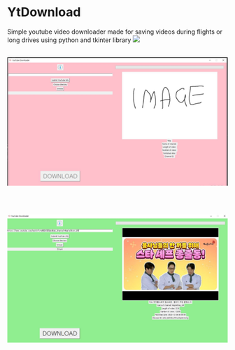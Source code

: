 # YtDownload
Simple youtube video downloader made for saving videos during flights or long drives using python and tkinter library
![](images/filesname%20image.jpg)
<br>
<br>

![alt text](https://github.com/ericheose/YtDownload/blob/main/images/image2.JPG?raw=true)

<br>
<br>

![alt text](https://github.com/ericheose/YtDownload/blob/main/images/image.jpg?raw=true)
